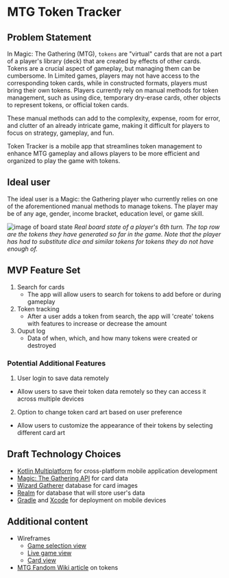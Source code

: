 # MTG Token Tracker

## Problem Statement
In Magic: The Gathering (MTG), `tokens` are "virtual" cards that are not a part of a player's library (deck) that are created by effects of other cards. Tokens are a crucial aspect of gameplay, but managing them can be cumbersome. In Limited games, players may not have access to the corresponding token cards, while in constructed formats, players must bring their own tokens. Players currently rely on manual methods for token management, such as using dice, temporary dry-erase cards, other objects to represent tokens, or official token cards.

These manual methods can add to the complexity, expense, room for error, and clutter of an already intricate game, making it difficult for players to focus on strategy, gameplay, and fun.

Token Tracker is a mobile app that streamlines token management to enhance MTG gameplay and allows players to be more efficient and organized to play the game with tokens.

## Ideal user
The ideal user is a Magic: the Gathering player who currently relies on one of the aforementioned manual methods to manage tokens. The player may be of any age, gender, income bracket, education level, or game skill.

![image of board state](./Assets/deck_board_state.jpeg)
*Real board state of a player's 6th turn. The top row are the tokens they have generated so far in the game. Note that the player has had to substitute dice and similar tokens for tokens they do not have enough of.*

## MVP Feature Set

1.  Search for cards
    - The app will allow users to search for tokens to add before or during gameplay
2. Token tracking
   - After a user adds a token from search, the app will 'create' tokens with features to increase or decrease the amount
3. Ouput log
    - Data of when, which, and how many tokens were created or destroyed

### Potential Additional Features

1.  User login to save data remotely
   - Allow users to save their token data remotely so they can access it across multiple devices
2.  Option to change token card art based on user preference
   - Allow users to customize the appearance of their tokens by selecting different card art

## Draft Technology Choices

- [Kotlin Multiplatform](https://kotlinlang.org/docs/multiplatform.html) for cross-platform mobile application development
- [Magic: The Gathering API](https://magicthegathering.io/) for card data
- [Wizard Gatherer](https://gatherer.wizards.com/) database for card images
- [Realm](http://realm.io.s3-website-us-east-1.amazonaws.com/products/realm-database/) for database that will store user's data
- [Gradle](https://gradle.org/) and [Xcode](https://developer.apple.com/xcode/) for deployment on mobile devices

## Additional content
- Wireframes
  - [Game selection view](./Assets/wireframe_select_game.png)
  - [Live game view](./Assets/wireframe_in_game.png)
  - [Card view](./Assets/wireframe_card_info.png)
- [MTG Fandom Wiki article](https://mtg.fandom.com/wiki/Token) on tokens